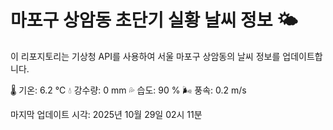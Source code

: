 
# 마포구 상암동 초단기 실황 날씨 정보 🌤️

이 리포지토리는 기상청 API를 사용하여 서울 마포구 상암동의 날씨 정보를 업데이트합니다. 

🌡️ 기온: 6.2 ℃
💧 강수량: 0 mm
💦 습도: 90 %
🌬️ 풍속: 0.2 m/s

마지막 업데이트 시각: 2025년 10월 29일 02시 11분    

